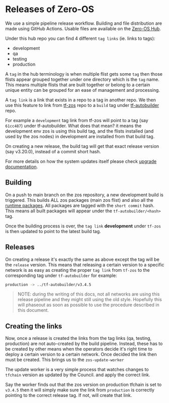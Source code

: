 # Releases of Zero-OS

We use a simple pipeline release workflow. Building and file distribution are made using GitHub Actions.
Usable files are available on the [Zero-OS Hub](https://hub.grid.tf/tf-zos).

Under this hub repo you can find 4 different `tag links` (ie. links to tags):

- development
- qa
- testing
- production

A `tag` in the hub terminology is when multiple flist gets some `tag` then those flists appear grouped together under one directory which is the `tag` name. This means multiple flists that are built together or belong to a certain unique entity can be grouped for an ease of management and processing.

A `tag link` is a link that exists in a repo to a tag in another repo. We then use this feature to link from [tf-zos](https://hub.grid.tf/tf-zos) repo to a `build` tag under [tf-autobuilder](https://hub.grid.tf/tf-autobuilder/) repo.

For example a `development` tag link from tf-zos will point to a tag (say `61cc487`) under tf-autobuilder. What does that mean? it means the development env zos is using this build tag, and the flists installed (and used by the zos nodes) in development are installed from that build tag.

On creating a new release, the build tag will get that exact release version (say v3.20.0), instead of a commit short hash.

For more details on how the system updates itself please check [upgrade documentation](../internals/identity/upgrade.md).

## Building

On a push to main branch on the zos repository, a new development build is triggered.  This builds ALL zos packages (main zos flist) and also all the [runtime packages](../../bins/packages/). All packages are tagged with the `short commit` hash. This means all built packages will appear under the `tf-autobuilder/<hash>` tag.

Once the building process is over, the `tag link` **development** under `tf-zos` is then updated to point to the latest build tag.

## Releases

On creating a release it's exactly the same as above except the tag will be the `release` version. This means that releasing a certain version to a specific network is as easy as creating the proper `tag link` from `tf-zos` to the corresponding tag under `tf-autobuilder` for example:

```bash
production -> ../tf-autobuilder/v3.4.5
```

> NOTE: during the writing of this docs, not all networks are using this release pipeline and they might still using the old style. Hopefully this will phaseout as soon as possible to use the procedure described in this document.

## Creating the links

Now, once a release is created the links from the tag links (qa, testing, production) are not auto-created by the build pipeline. Instead, these has to be created by other means when the operators decide it's right time to deploy a certain version to a certain network. Once decided the link then must be created. This brings us to the `zos-update-worker`

The update worker is a very simple process that watches changes to `tfchain` version as updated by the Council. and apply the correct link.

Say the worker finds out that the zos version on production tfchain is set to `v3.4.5` then it will simply make sure the link from `production` is correctly pointing to the correct release tag. If not, will create that link.
